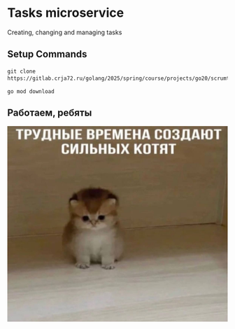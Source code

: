 # Tasks microservice

Creating, changing and managing tasks

## Setup Commands

```shell
git clone https://gitlab.crja72.ru/golang/2025/spring/course/projects/go20/scrumtodo/boards
```

```shell
go mod download
```

## Работаем, ребяты
![Картинко](for_readme/коти.jpg)
